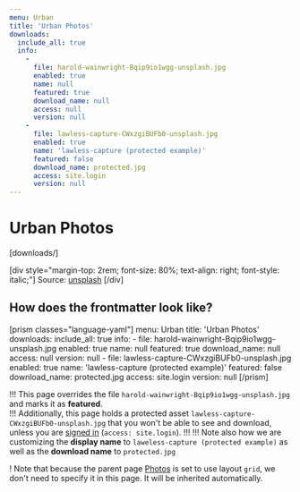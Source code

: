 ```yaml
---
menu: Urban
title: 'Urban Photos'
downloads:
  include_all: true
  info:
    -
      file: harold-wainwright-Bqip9io1wgg-unsplash.jpg
      enabled: true
      name: null
      featured: true
      download_name: null
      access: null
      version: null
    -
      file: lawless-capture-CWxzgiBUFb0-unsplash.jpg
      enabled: true
      name: 'lawless-capture (protected example)'
      featured: false
      download_name: protected.jpg
      access: site.login
      version: null
---
```


# Urban Photos

[downloads/]

[div style="margin-top: 2rem; font-size: 80%; text-align: right; font-style: italic;"]
Source: [unsplash](https://unsplash.com/?target=_blank)
[/div]

## How does the frontmatter look like?

[prism classes="language-yaml"]
menu: Urban
title: 'Urban Photos'
downloads:
  include_all: true
  info:
    -
      file: harold-wainwright-Bqip9io1wgg-unsplash.jpg
      enabled: true
      name: null
      featured: true
      download_name: null
      access: null
      version: null
    -
      file: lawless-capture-CWxzgiBUFb0-unsplash.jpg
      enabled: true
      name: 'lawless-capture (protected example)'
      featured: false
      download_name: protected.jpg
      access: site.login
      version: null
[/prism]

!!! This page overrides the file `harold-wainwright-Bqip9io1wgg-unsplash.jpg` and marks it as **featured**.  
!!! Additionally, this page holds a protected asset `lawless-capture-CWxzgiBUFb0-unsplash.jpg` that you won't be able to see and download, unless you are [signed in](/sign-in) (`access: site.login`).
!!!
!!! Note also how we are customizing the **display name** to `laweless-capture (protected example)` as well as the **download name** to `protected.jpg`

! Note that because the parent page [Photos](../) is set to use layout `grid`, we don't need to specify it in this page. It will be inherited automatically.